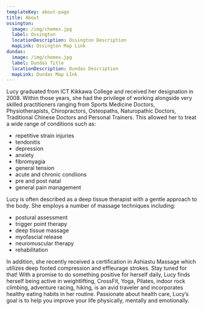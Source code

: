 ```yaml
---
templateKey: about-page
title: About
ossington:
  image: /img/chemex.jpg
  label: Ossington
  locationDescription: Ossington Description
  mapLink: Ossington Map Link
dundas:
  image: /img/chemex.jpg
  label: Dundas Title
  locationDescription: Dundas Description
  mapLink: Dundas Map LInk
---
```

Lucy graduated from ICT Kikkawa College and received her designation in 2008. Within those years, she had the privilege of working alongside very skilled practitioners ranging from Sports Medicine Doctors, Physiotherapists, Chiropractors, Osteopaths, Naturopathic Doctors, Traditional Chinese Doctors and Personal Trainers. This allowed her to treat a wide range of conditions such as: 

* repetitive strain injuries
* tendonitis
* depression 
* anxiety
* fibromyagia
* general tension
* acute and chronic condiions
* pre and post natal
* general pain management

Lucy is often described as a deep tissue therapist with a gentle approach to the body. She employs a number of massage techniques including: 
* postural assessment
* trigger point therapy 
* deep tissue massage 
* myofascial release
* neuromuscular therapy 
* rehabilitation

In addition, she recently received a certification in Ashiastu Massage which utilizes deep footed compression and effleurage strokes. Stay tuned for that!
With a promise to do something positive for herself daily, Lucy finds herself being active in weightlifting, CrossFit, Yoga, Pilates, indoor rock climbing, adventure racing, hiking, is an avid traveler and incorporates healthy eating habits in her routine.
Passionate about health care, Lucy’s goal is to help you improve your life physically, mentally and emotionally.
